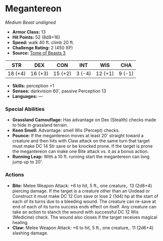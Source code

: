 # Megantereon

*Medium* *Beast* *unaligned*

- **Armor Class:** 13
- **Hit Points:** 52 (8d8+16)
- **Speed:** walk 40 ft. climb 20 ft.
- **Challenge Rating:** 2 (450 XP)
- **Source:** [Tome of Beasts 3](https://koboldpress.com/kpstore/product/tome-of-beasts-2-for-5th-edition/)

| STR | DEX | CON | INT | WIS | CHA |
| --- | --- | --- | --- | --- | --- |
| 18 (+4) | 16 (+3) | 15 (+2) | 3 (-4) | 12 (+1) | 9 (-1) |

- **Skills:** perception +1
- **Senses:** darkvision 60', passive Perception 13
- **Languages:** —
### Special Abilities
- **Grassland Camouflage:** Has advantage on Dex (Stealth) checks made to hide in grassland terrain.
- **Keen Smell:** Advantage: smell Wis (Percept) checks.
- **Pounce:** If the megantereon moves at least 20' straight toward a creature and then hits with Claw attack on the same turn that target must make DC 14 Str save or be knocked prone. If the target is prone the megantereon can make one Bite attack vs. it as a bonus action.
- **Running Leap:** With a 10 ft. running start the megantereon can long jump up to 20'.
### Actions
- **Bite:** Melee Weapon Attack: +6 to hit, 5 ft., one creature,. 13 (2d8+4) piercing damage. If the target is a creature other than an Undead or Construct it must make DC 12 Con save or lose 2 (1d4) hp at the start of each of its turns due to a bleeding wound. The creature can re-save at end of each of its turns success ends effect on itself. Any creature can take an action to stanch the wound with successful DC 12 Wis (Medicine) check. The wound also closes if the target receives magical healing.
- **Claw:** Melee Weapon Attack: +6 to hit, 5 ft., one creature,. 11 (2d6+4) slashing damage.
